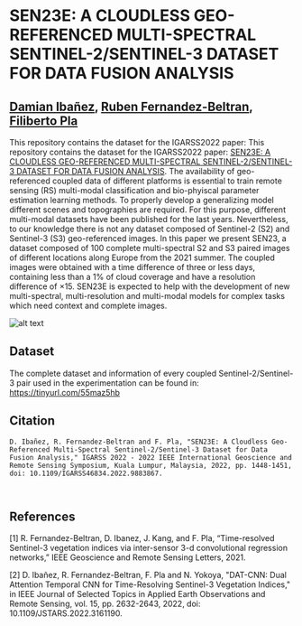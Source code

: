 # SEN23E: A CLOUDLESS GEO-REFERENCED MULTI-SPECTRAL SENTINEL-2/SENTINEL-3 DATASET FOR DATA FUSION ANALYSIS

[Damian Ibañez](https://ieeexplore.ieee.org/author/37088513937), [Ruben Fernandez-Beltran](https://scholar.google.es/citations?user=pdzJmcQAAAAJ&hl=es), [Filiberto Pla](https://scholar.google.es/citations?user=mSSPcAMAAAAJ&hl=es)
---

This repository contains the dataset for the IGARSS2022 paper: This repository contains the dataset for the IGARSS2022 paper: [SEN23E: A CLOUDLESS GEO-REFERENCED MULTI-SPECTRAL SENTINEL-2/SENTINEL-3 DATASET FOR DATA FUSION ANALYSIS](https://ieeexplore.ieee.org/document/9883867). The availability of geo-referenced coupled data of different platforms is essential to train remote sensing (RS) multi-modal classification and bio-phyiscal parameter estimation learning methods. To properly develop a generalizing model different scenes and topographies are required. For this purpose, different multi-modal datasets have been published for the last years. Nevertheless, to our knowledge there is not any dataset composed of Sentinel-2 (S2) and Sentinel-3 (S3) geo-referenced images. In this paper we present SEN23, a dataset composed of 100 complete multi-spectral S2 and S3 paired images of different locations along Europe from the 2021 summer. The coupled images were obtained with a time difference of three or less days, containing less than a 1\% of cloud coverage and have a resolution difference of $\times15$. SEN23E is expected to help with the development of new multi-spectral, multi-resolution and multi-modal models for complex tasks which need context and complete images.

![alt text](./map.png)


## Dataset

The complete dataset and information of every coupled Sentinel-2/Sentinel-3 pair used in the experimentation can be found in: https://tinyurl.com/55maz5hb 

## Citation

```
D. Ibañez, R. Fernandez-Beltran and F. Pla, "SEN23E: A Cloudless Geo-Referenced Multi-Spectral Sentinel-2/Sentinel-3 Dataset for Data Fusion Analysis," IGARSS 2022 - 2022 IEEE International Geoscience and Remote Sensing Symposium, Kuala Lumpur, Malaysia, 2022, pp. 1448-1451, doi: 10.1109/IGARSS46834.2022.9883867.



```

## References

[1]  R. Fernandez-Beltran, D. Ibanez, J. Kang, and F. Pla, “Time-resolved Sentinel-3 vegetation indices via inter-sensor 3-d convolutional regression networks,” IEEE Geoscience and Remote Sensing Letters, 2021.

[2] D. Ibañez, R. Fernandez-Beltran, F. Pla and N. Yokoya, "DAT-CNN: Dual Attention Temporal CNN for Time-Resolving Sentinel-3 Vegetation Indices," in IEEE Journal of Selected Topics in Applied Earth Observations and Remote Sensing, vol. 15, pp. 2632-2643, 2022, doi: 10.1109/JSTARS.2022.3161190.
